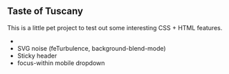 ## Taste of Tuscany

This is a little pet project to test out some interesting CSS + HTML features.

* <dialog> element
* SVG noise (feTurbulence, background-blend-mode)
* Sticky header
* focus-within mobile dropdown